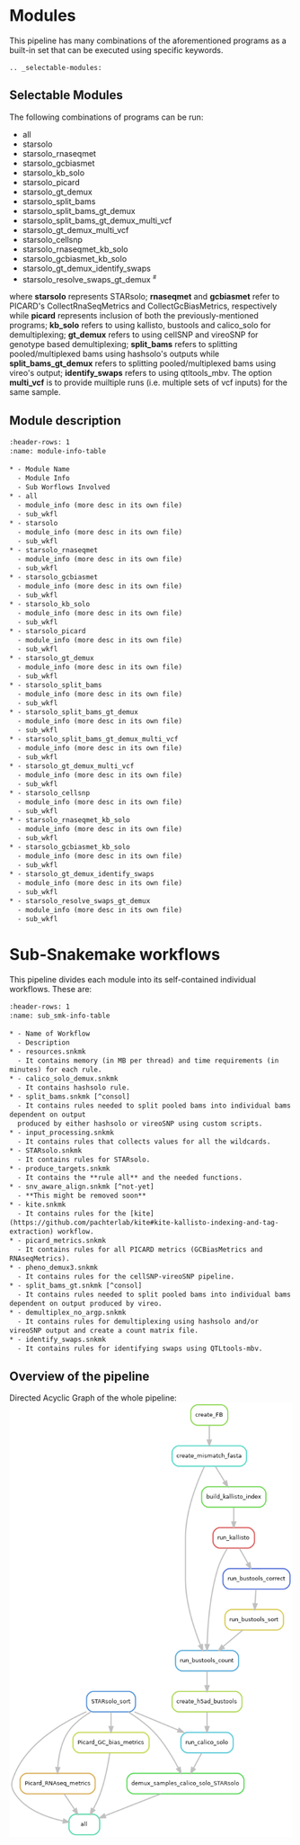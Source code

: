 # Modules
This pipeline has many combinations of the aforementioned programs as a built-in set that can be executed using specific keywords. 

```{eval-rst}
.. _selectable-modules:
```

## Selectable Modules
The following combinations of programs can be run:

<ul>
<li> all</li>
<li> starsolo</li>
<li> starsolo_rnaseqmet</li>
<li> starsolo_gcbiasmet</li>
<li> starsolo_kb_solo</li>
<li> starsolo_picard</li>
<li> starsolo_gt_demux</li>
<li> starsolo_split_bams</li>
<li> starsolo_split_bams_gt_demux</li>
<li> starsolo_split_bams_gt_demux_multi_vcf</li>
<li> starsolo_gt_demux_multi_vcf</li>
<li> starsolo_cellsnp</li>
<li>starsolo_rnaseqmet_kb_solo</li>
<li>starsolo_gcbiasmet_kb_solo</li>
<li>starsolo_gt_demux_identify_swaps</li>
<li>starsolo_resolve_swaps_gt_demux <sup><small>#</small></sup></li>
</ul>

where **starsolo** represents STARsolo; **rnaseqmet** and **gcbiasmet** refer to PICARD's CollectRnaSeqMetrics and CollectGcBiasMetrics, respectively while **picard** represents inclusion of both the previously-mentioned programs; **kb_solo** refers to using kallisto, bustools and calico_solo for demultiplexing; **gt_demux** refers to using cellSNP and vireoSNP for genotype based demultiplexing; **split_bams** refers to splitting pooled/multiplexed bams using hashsolo's outputs while **split_bams_gt_demux** refers to splitting pooled/multiplexed bams using vireo's output; **identify_swaps** refers to using qtltools_mbv. The option **multi_vcf** is to provide muiltiple runs (i.e. multiple sets of vcf inputs) for the same sample.

## Module description

```{list-table} Modules_info
:header-rows: 1
:name: module-info-table

* - Module Name
  - Module Info
  - Sub Worflows Involved
* - all
  - module_info (more desc in its own file)
  - sub_wkfl
* - starsolo
  - module_info (more desc in its own file)
  - sub_wkfl
* - starsolo_rnaseqmet
  - module_info (more desc in its own file)
  - sub_wkfl
* - starsolo_gcbiasmet
  - module_info (more desc in its own file)
  - sub_wkfl
* - starsolo_kb_solo
  - module_info (more desc in its own file)
  - sub_wkfl
* - starsolo_picard
  - module_info (more desc in its own file)
  - sub_wkfl
* - starsolo_gt_demux
  - module_info (more desc in its own file)
  - sub_wkfl
* - starsolo_split_bams
  - module_info (more desc in its own file)
  - sub_wkfl
* - starsolo_split_bams_gt_demux
  - module_info (more desc in its own file)
  - sub_wkfl
* - starsolo_split_bams_gt_demux_multi_vcf
  - module_info (more desc in its own file)
  - sub_wkfl
* - starsolo_gt_demux_multi_vcf
  - module_info (more desc in its own file)
  - sub_wkfl
* - starsolo_cellsnp
  - module_info (more desc in its own file)
  - sub_wkfl
* - starsolo_rnaseqmet_kb_solo
  - module_info (more desc in its own file)
  - sub_wkfl
* - starsolo_gcbiasmet_kb_solo
  - module_info (more desc in its own file)
  - sub_wkfl
* - starsolo_gt_demux_identify_swaps
  - module_info (more desc in its own file)
  - sub_wkfl
* - starsolo_resolve_swaps_gt_demux
  - module_info (more desc in its own file)
  - sub_wkfl
```

# Sub-Snakemake workflows
This pipeline divides each module into its self-contained individual workflows. These are:

```{list-table} Sub_Snakemake_workflows_table
:header-rows: 1
:name: sub_smk-info-table

* - Name of Workflow
  - Description
* - resources.snkmk 
  - It contains memory (in MB per thread) and time requirements (in minutes) for each rule.
* - calico_solo_demux.snkmk 
  - It contains hashsolo rule.
* - split_bams.snkmk [^consol]
  - It contains rules needed to split pooled bams into individual bams dependent on output
  produced by either hashsolo or vireoSNP using custom scripts.
* - input_processing.snkmk 
  - It contains rules that collects values for all the wildcards.
* - STARsolo.snkmk 
  - It contains rules for STARsolo.
* - produce_targets.snkmk 
  - It contains the **rule all** and the needed functions.
* - snv_aware_align.snkmk [^not-yet]
  - **This might be removed soon**
* - kite.snkmk  
  - It contains rules for the [kite](https://github.com/pachterlab/kite#kite-kallisto-indexing-and-tag-extraction) workflow.
* - picard_metrics.snkmk 
  - It contains rules for all PICARD metrics (GCBiasMetrics and RNAseqMetrics).
* - pheno_demux3.snkmk 
  - It contains rules for the cellSNP-vireoSNP pipeline.
* - split_bams_gt.snkmk [^consol]
  - It contains rules needed to split pooled bams into individual bams dependent on output produced by vireo.
* - demultiplex_no_argp.snkmk
  - It contains rules for demultiplexing using hashsolo and/or vireoSNP output and create a count matrix file.
* - identify_swaps.snkmk 
  - It contains rules for identifying swaps using QTLtools-mbv.
```

[^consol]: Consolidating into one

[^not-yet]: Not yet implemented


## Overview of the pipeline

Directed Acyclic Graph of the whole pipeline:
![DAG](../../images/Whole_pipeline.png)

